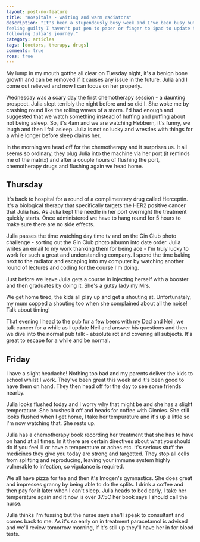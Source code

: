 ```yaml
---
layout: post-no-feature
title: "Hospitals - waiting and warm radiators"
description: "It's been a stupendously busy week and I've been busy but have started
feeling guilty I haven't put pen to paper or finger to ipad to update those
following Julia's journey."
category: articles
tags: [doctors, therapy, drugs]
comments: true
ross: true
---
```


My lump in my mouth gotthe all clear on Tuesday night, it's a benign bone growth
and can be removed if it causes any issue in the future. Julia and I come out
relieved and now I can focus on her properly.

Wednesday was a scary day the first chemotherapy session - a daunting prospect.
Julia slept terribly the night before and so did I. She woke me by crashing round
like the rolling waves of a storm. I'd had enough and suggested that we watch
something instead of huffing and puffing about not being asleep. So, it's 4am and we
are watching Hebbern, it's funny, we laugh and then I fall asleep. Julia is not
so lucky and wrestles with things for a while longer before sleep claims her.

In the morning we head off for the chemotherapy and it surprises us. It all
seems so ordinary, they plug Julia into the machine via her port (it reminds me
of the matrix) and after a couple hours of flushing the port, chemotherapy drugs
and flushing again we head home.

## Thursday

It's back to hospital for a round of a complimentary drug called Herceptin.
It's a biological therapy that specifically targets the HER2 positive cancer
that Julia has. As Julia kept the needle in her port overnight the treatment
quickly starts. Once administered we have to hang round for 5 hours to make
sure there are no side effects.

Julia passes the time watching day time tv and on the Gin Club photo challenge - sorting
out the Gin Club photo albumn into date order.  Julia writes an email to my work
thanking them for being ace - I'm truly lucky to work for such a great and
understanding company. I spend the time baking next to the radiator and escaping
into my computer by watching another round of lectures and coding for the
course I'm doing.

Just before we leave Julia gets a course in injecting herself with a booster
and then graduates by doing it. She's a gutsy lady my Mrs.

We get home tired, the kids all play up and get a shouting at. Unfortunately, my mum
copped a shouting too when she complained about all the noise! Talk about
timing!

That evening I head to the pub for a few beers with my Dad and Neil, we
talk cancer for a while as I update Neil and answer his questions and then we
dive into the normal pub talk - absolute rot and covering all subjects.  It's
great to escape for a while and be normal.

## Friday

I have a slight headache! Nothing too bad and my parents deliver the kids to
school whilst I work. They've been great this week and it's been good to have
them on hand. They then head off for the day to see some friends nearby.

Julia looks flushed today and I worry why that might be and she has a
slight temperature. She brushes it off and heads for coffee with Ginnies. She
still looks flushed when I get home, I take her tempurature and it's up a little
so I'm now watching that. She rests up.

Julia has a chemotherapy book recording her treatment that she has to have on
hand at all times.  In it there are certain directives about what you should do
if you feel ill or have a temperature or aches etc. It's serious stuff the
medicines they give you today are strong and targetted. They stop all cells from
splitting and reproducing, leaving your immune system highly vulnerable to
infection, so vigulance is required.

We all have pizza for tea and then it's Imogen's gymnastics. She does great and
impresses granny by being able to do the splits. I drink a coffee and then pay
for it later when I can't sleep. Julia heads to bed early, I take her temperature
again and it now is over 37.5C her book says I should call the nurse.

Julia thinks I'm fussing but the nurse says she'll speak to consultant and
comes back to me. As it's so early on in treatment paracetamol is advised and
we'll review tomorrow morning, if it's still up they'll have her in for blood tests.